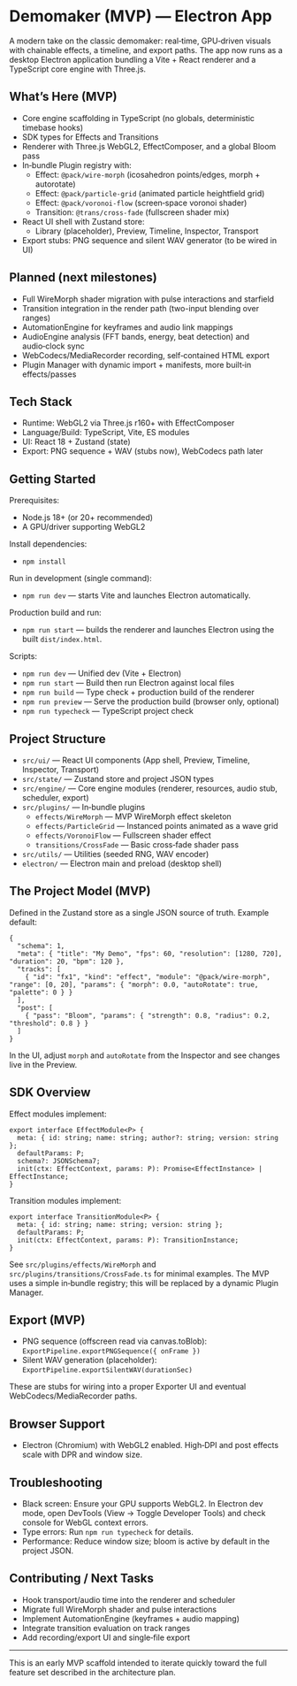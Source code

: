 # Demomaker (MVP) — Electron App

A modern take on the classic demomaker: real‑time, GPU‑driven visuals with chainable effects, a timeline, and export paths. The app now runs as a desktop Electron application bundling a Vite + React renderer and a TypeScript core engine with Three.js.

## What’s Here (MVP)
- Core engine scaffolding in TypeScript (no globals, deterministic timebase hooks)
- SDK types for Effects and Transitions
- Renderer with Three.js WebGL2, EffectComposer, and a global Bloom pass
- In‑bundle Plugin registry with:
  - Effect: `@pack/wire-morph` (icosahedron points/edges, morph + autorotate)
  - Effect: `@pack/particle-grid` (animated particle heightfield grid)
  - Effect: `@pack/voronoi-flow` (screen‑space voronoi shader)
  - Transition: `@trans/cross-fade` (fullscreen shader mix)
- React UI shell with Zustand store:
  - Library (placeholder), Preview, Timeline, Inspector, Transport
- Export stubs: PNG sequence and silent WAV generator (to be wired in UI)

## Planned (next milestones)
- Full WireMorph shader migration with pulse interactions and starfield
- Transition integration in the render path (two-input blending over ranges)
- AutomationEngine for keyframes and audio link mappings
- AudioEngine analysis (FFT bands, energy, beat detection) and audio‑clock sync
- WebCodecs/MediaRecorder recording, self‑contained HTML export
- Plugin Manager with dynamic import + manifests, more built‑in effects/passes

## Tech Stack
- Runtime: WebGL2 via Three.js r160+ with EffectComposer
- Language/Build: TypeScript, Vite, ES modules
- UI: React 18 + Zustand (state)
- Export: PNG sequence + WAV (stubs now), WebCodecs path later

## Getting Started
Prerequisites:
- Node.js 18+ (or 20+ recommended)
- A GPU/driver supporting WebGL2

Install dependencies:
- `npm install`

Run in development (single command):
- `npm run dev` — starts Vite and launches Electron automatically.

Production build and run:
- `npm run start` — builds the renderer and launches Electron using the built `dist/index.html`.

Scripts:
- `npm run dev` — Unified dev (Vite + Electron)
- `npm run start` — Build then run Electron against local files
- `npm run build` — Type check + production build of the renderer
- `npm run preview` — Serve the production build (browser only, optional)
- `npm run typecheck` — TypeScript project check

## Project Structure
- `src/ui/` — React UI components (App shell, Preview, Timeline, Inspector, Transport)
- `src/state/` — Zustand store and project JSON types
- `src/engine/` — Core engine modules (renderer, resources, audio stub, scheduler, export)
- `src/plugins/` — In‑bundle plugins
  - `effects/WireMorph` — MVP WireMorph effect skeleton
  - `effects/ParticleGrid` — Instanced points animated as a wave grid
  - `effects/VoronoiFlow` — Fullscreen shader effect
  - `transitions/CrossFade` — Basic cross‑fade shader pass
- `src/utils/` — Utilities (seeded RNG, WAV encoder)
 - `electron/` — Electron main and preload (desktop shell)

## The Project Model (MVP)
Defined in the Zustand store as a single JSON source of truth. Example default:
```
{
  "schema": 1,
  "meta": { "title": "My Demo", "fps": 60, "resolution": [1280, 720], "duration": 20, "bpm": 120 },
  "tracks": [
    { "id": "fx1", "kind": "effect", "module": "@pack/wire-morph", "range": [0, 20], "params": { "morph": 0.0, "autoRotate": true, "palette": 0 } }
  ],
  "post": [
    { "pass": "Bloom", "params": { "strength": 0.8, "radius": 0.2, "threshold": 0.8 } }
  ]
}
```

In the UI, adjust `morph` and `autoRotate` from the Inspector and see changes live in the Preview.

## SDK Overview
Effect modules implement:
```
export interface EffectModule<P> {
  meta: { id: string; name: string; author?: string; version: string };
  defaultParams: P;
  schema?: JSONSchema7;
  init(ctx: EffectContext, params: P): Promise<EffectInstance> | EffectInstance;
}
```

Transition modules implement:
```
export interface TransitionModule<P> {
  meta: { id: string; name: string; version: string };
  defaultParams: P;
  init(ctx: EffectContext, params: P): TransitionInstance;
}
```

See `src/plugins/effects/WireMorph` and `src/plugins/transitions/CrossFade.ts` for minimal examples. The MVP uses a simple in‑bundle registry; this will be replaced by a dynamic Plugin Manager.

## Export (MVP)
- PNG sequence (offscreen read via canvas.toBlob): `ExportPipeline.exportPNGSequence({ onFrame })`
- Silent WAV generation (placeholder): `ExportPipeline.exportSilentWAV(durationSec)`

These are stubs for wiring into a proper Exporter UI and eventual WebCodecs/MediaRecorder paths.

## Browser Support
- Electron (Chromium) with WebGL2 enabled. High‑DPI and post effects scale with DPR and window size.

## Troubleshooting
- Black screen: Ensure your GPU supports WebGL2. In Electron dev mode, open DevTools (View → Toggle Developer Tools) and check console for WebGL context errors.
- Type errors: Run `npm run typecheck` for details.
- Performance: Reduce window size; bloom is active by default in the project JSON.

## Contributing / Next Tasks
- Hook transport/audio time into the renderer and scheduler
- Migrate full WireMorph shader and pulse interactions
- Implement AutomationEngine (keyframes + audio mapping)
- Integrate transition evaluation on track ranges
- Add recording/export UI and single‑file export

---
This is an early MVP scaffold intended to iterate quickly toward the full feature set described in the architecture plan.
